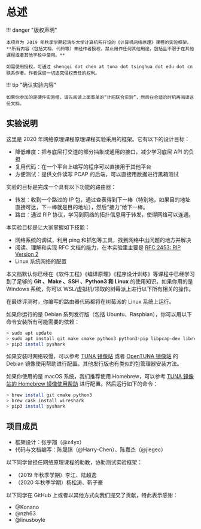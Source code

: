# 总述

!!! danger "版权声明"

    本项目为 2019 年秋季学期起清华大学计算机系开设的《计算机网络原理》课程的实验框架。
    **所有内容（包括文档、代码等）未经作者授权，禁止用作任何其他用途，包括且不限于在其他课程或者其他学校中使用。**
    
    如需使用授权，可通过 shengqi dot chen at tuna dot tsinghua dot edu dot cn 联系作者。作者保留一切追究侵权责任的权利。

!!! tip "确认实验内容"

    如果你参加的是硬件实验组，请先阅读上面菜单的“计网联合实验”，然后在合适的时机再阅读这份文档。

## 实验说明

这里是 2020 年网络原理课程原理课程实验采用的框架。它有以下的设计目标：

* 降低难度：把与底层打交道的部分抽象成通用的接口，减少学习底层 API 的负担
* 复用代码：在一个平台上编写的程序可以直接用于其他平台
* 方便测试：提供文件读写 PCAP 的后端，可以直接用数据进行黑箱测试

实验的目标是完成一个具有以下功能的路由器：

* 转发：收到一个路过的 IP 包，通过查表得到下一棒（特别地，如果目的地址直接可达，下一棒就是目的地址），然后“接力”给下一棒。
* 路由：通过 RIP 协议，学习到网络的拓扑信息用于转发，使得网络可以连通。

本实验目标是让大家掌握如下技能：

* 网络系统的调试，利用 ping 和抓包等工具，找到网络中出问题的地方并解决
* 阅读、理解和实现 RFC 文档的能力，在本实验里主要是 [RFC 2453: RIP Version 2](https://tools.ietf.org/html/rfc2453)
* Linux 系统网络的配置

本文档默认你已经在《软件工程》《编译原理》《程序设计训练》等课程中已经学习到了足够的 **Git 、Make 、SSH 、Python3 和 Linux** 的使用知识。如果你用的是 Windows 系统，你可以 WSL/虚拟机/领取的树莓派上进行以下所有相关的操作。

在最终评测时，你编写的路由器代码都将在树莓派的 Linux 系统上运行。

如果你运行的是 Debian 系列发行版（包括 Ubuntu、Raspbian），你可以用以下命令安装所有可能需要的依赖：

```bash
> sudo apt update
> sudo apt install git make cmake python3 python3-pip libpcap-dev libreadline-dev libncurses-dev wireshark tshark iproute2 g++
> pip3 install pyshark
```

如果安装时网络较慢，可以参考 [TUNA 镜像站](https://mirrors.tuna.tsinghua.edu.cn/help/debian/) 或者 [OpenTUNA 镜像站](https://opentuna.cn/help/debian) 的 Debian 镜像使用帮助进行配置。其他发行版也有类似的包管理器安装方法。

如果你使用的是 macOS 系统，我们推荐使用 Homebrew，可以参考 [TUNA 镜像站的 Homebrew 镜像使用帮助](https://mirrors.tuna.tsinghua.edu.cn/help/homebrew/) 进行配置。然后运行如下的命令：

```bash
> brew install git cmake python3
> brew cask install wireshark
> pip3 install pyshark
```

## 项目成员

* 框架设计：张宇翔（@z4yx）
* 代码与文档编写：陈晟祺（@Harry-Chen）、陈嘉杰（@jiegec）

以下同学曾担任网络原理课程的助教，协助测试实验框架：

* （2019 年秋季学期）李江、陆超逸
* （2020 年秋季学期）杨松涛、靳子豪

以下同学在 GitHub 上或者以其他方式向我们提交了贡献，特此表示感谢：

* @Konano
* @nzh63
* @linusboyle
